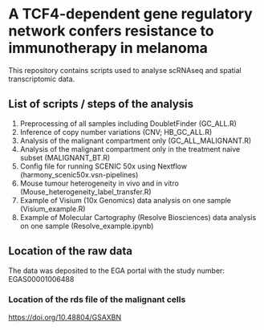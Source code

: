 # A TCF4-dependent gene regulatory network confers resistance to immunotherapy in melanoma

This repository contains scripts used to analyse scRNAseq and spatial transcriptomic data.

## List of scripts / steps of the analysis

1. Preprocessing of all samples including DoubletFinder (GC_ALL.R)
2. Inference of copy number variations (CNV; HB_GC_ALL.R)
3. Analysis of the malignant compartment only (GC_ALL_MALIGNANT.R)
4. Analysis of the malignant compartment only in the treatment naive subset (MALIGNANT_BT.R)
4. Config file for running SCENIC 50x using Nextflow (harmony_scenic50x.vsn-pipelines)
5. Mouse tumour heterogeneity in vivo and in vitro (Mouse_heterogeneity_label_transfer.R)
6. Example of Visium (10x Genomics) data analysis on one sample (Visium_example.R)
7. Example of Molecular Cartography (Resolve Biosciences) data analysis on one sample (Resolve_example.ipynb)

## Location of the raw data

The data was deposited to the EGA portal with the study number: EGAS00001006488

### Location of the rds file of the malignant cells

https://doi.org/10.48804/GSAXBN
